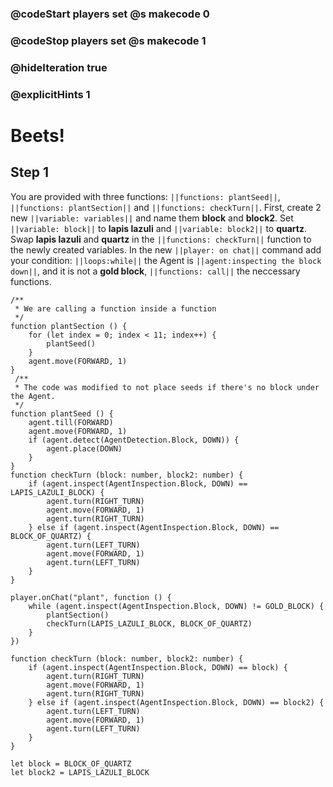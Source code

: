 ### @codeStart players set @s makecode 0
### @codeStop players set @s makecode 1

### @hideIteration true 
### @explicitHints 1


# Beets!

## Step 1
You are provided with three functions: ``||functions: plantSeed||``, ``||functions: plantSection||`` and ``||functions: checkTurn||``. First, create 2 new ``||variable: variables||`` and name them **block** and **block2**. Set ``||variable: block||`` to **lapis lazuli** and ``||variable: block2||`` to **quartz**. Swap **lapis lazuli** and **quartz** in the ``||functions: checkTurn||`` function to the newly created variables. In the new ``||player: on chat||`` command add your condition: ``||loops:while||`` the Agent is ``||agent:inspecting the block down||``, and it is not a **gold block**, ``||functions: call||`` the neccessary functions. 



```template
/**
 * We are calling a function inside a function
 */
function plantSection () {
    for (let index = 0; index < 11; index++) {
        plantSeed()
    }
    agent.move(FORWARD, 1)
}
 /**
 * The code was modified to not place seeds if there's no block under the Agent.
 */
function plantSeed () {
    agent.till(FORWARD)
    agent.move(FORWARD, 1)
    if (agent.detect(AgentDetection.Block, DOWN)) {
        agent.place(DOWN)
    }
}
function checkTurn (block: number, block2: number) {
    if (agent.inspect(AgentInspection.Block, DOWN) == LAPIS_LAZULI_BLOCK) {
        agent.turn(RIGHT_TURN)
        agent.move(FORWARD, 1)
        agent.turn(RIGHT_TURN)
    } else if (agent.inspect(AgentInspection.Block, DOWN) == BLOCK_OF_QUARTZ) {
        agent.turn(LEFT_TURN)
        agent.move(FORWARD, 1)
        agent.turn(LEFT_TURN)
    }
}

```


```ghost
player.onChat("plant", function () {
    while (agent.inspect(AgentInspection.Block, DOWN) != GOLD_BLOCK) {
        plantSection()
        checkTurn(LAPIS_LAZULI_BLOCK, BLOCK_OF_QUARTZ)
    }
})

function checkTurn (block: number, block2: number) {
    if (agent.inspect(AgentInspection.Block, DOWN) == block) {
        agent.turn(RIGHT_TURN)
        agent.move(FORWARD, 1)
        agent.turn(RIGHT_TURN)
    } else if (agent.inspect(AgentInspection.Block, DOWN) == block2) {
        agent.turn(LEFT_TURN)
        agent.move(FORWARD, 1)
        agent.turn(LEFT_TURN)
    }
}

let block = BLOCK_OF_QUARTZ
let block2 = LAPIS_LAZULI_BLOCK
```